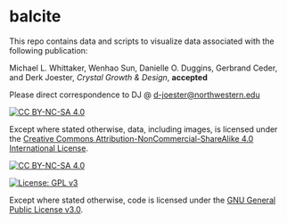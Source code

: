 # balcite

This repo contains data and scripts to visualize data associated with the following publication:

Michael L. Whittaker, Wenhao Sun, Danielle O. Duggins, Gerbrand Ceder, and Derk Joester, *Crystal Growth & Design*, **accepted**

Please direct correspondence to DJ @ d-joester@northwestern.edu

[![CC BY-NC-SA 4.0][cc-by-nc-sa-shield]][cc-by-nc-sa]

Except where stated otherwise, 
data, including images, is licensed under the
[Creative Commons Attribution-NonCommercial-ShareAlike 4.0 International License][cc-by-nc-sa].

[![CC BY-NC-SA 4.0][cc-by-nc-sa-image]][cc-by-nc-sa]

[cc-by-nc-sa]: http://creativecommons.org/licenses/by-nc-sa/4.0/
[cc-by-nc-sa-image]: https://licensebuttons.net/l/by-nc-sa/4.0/88x31.png
[cc-by-nc-sa-shield]: https://img.shields.io/badge/License-CC%20BY--NC--SA%204.0-lightgrey.svg

[![License: GPL v3](https://img.shields.io/badge/License-GPLv3-blue.svg)](https://www.gnu.org/licenses/gpl-3.0)

Except where stated otherwise, 
code is licensed under the [GNU General Public License v3.0](https://www.gnu.org/licenses/gpl-3.0).
